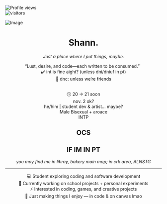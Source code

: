 ![Profile views](https://komarev.com/ghpvc/?username=IntoxicatingLust&color=red&style=flat-square) <br> ![visitors](https://visitor-badge.laobi.icu/badge?page_id=IntoxicatingLust.IntoxicatingLust&left_color=red&right_color=black)
<div align="left">
 
![Image](https://github.com/user-attachments/assets/6e8969fb-48e7-4d83-bdd1-5cce37f6e7c6)

<div align="center">

# Shann.
*Just a place where I put things, maybe.*  

“Lust, desire, and code—each written to be consumed.”
&nbsp;  
✔️ int is fine aight? (unless dni/dniuf in pt)  
🚫 dnc: unless we’re friends  
&nbsp;  

🕒 20 → 21 soon
<br>
nov. 2 ok? 
<br>
he/him | student dev & artist... maybe?  
Male
Bisexual + aroace<br>
INTP

## OCS




## IF IM IN PT
*you may find me in libray, bakery* 
*main map; in crk area, ALNSTG*

---

💻 Student exploring coding and software development  
🚀 Currently working on school projects + personal experiments  
⚡ Interested in coding, games, and creative projects  
🌙 Just making things I enjoy — in code & on canvas lmao  

</div>


